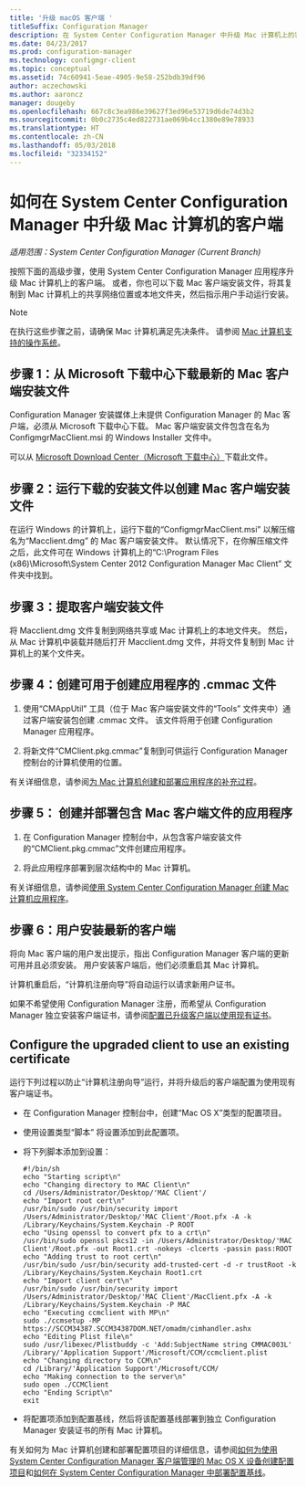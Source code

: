```yaml
---
title: '升级 macOS 客户端 '
titleSuffix: Configuration Manager
description: 在 System Center Configuration Manager 中升级 Mac 计算机上的客户端。
ms.date: 04/23/2017
ms.prod: configuration-manager
ms.technology: configmgr-client
ms.topic: conceptual
ms.assetid: 74c60941-5eae-4905-9e58-252bdb39df96
author: aczechowski
ms.author: aaroncz
manager: dougeby
ms.openlocfilehash: 667c8c3ea986e39627f3ed96e53719d6de74d3b2
ms.sourcegitcommit: 0b0c2735c4ed822731ae069b4cc1380e89e78933
ms.translationtype: HT
ms.contentlocale: zh-CN
ms.lasthandoff: 05/03/2018
ms.locfileid: "32334152"
---
```

# <a name="how-to-upgrade-clients-on-mac-computers-in-system-center-configuration-manager"></a>如何在 System Center Configuration Manager 中升级 Mac 计算机的客户端

*适用范围：System Center Configuration Manager (Current Branch)*

按照下面的高级步骤，使用 System Center Configuration Manager 应用程序升级 Mac 计算机上的客户端。 或者，你也可以下载 Mac 客户端安装文件，将其复制到 Mac 计算机上的共享网络位置或本地文件夹，然后指示用户手动运行安装。  

> [!NOTE]  
>  在执行这些步骤之前，请确保 Mac 计算机满足先决条件。 请参阅 [Mac 计算机支持的操作系统](../../../plan-design/configs/supported-operating-systems-for-clients-and-devices.md#mac-computers)。  

## <a name="step-1-download-the-latest-mac-client-installation-file-from-the-microsoft-download-center"></a>步骤 1：从 Microsoft 下载中心下载最新的 Mac 客户端安装文件  
 Configuration Manager 安装媒体上未提供 Configuration Manager 的 Mac 客户端，必须从 Microsoft 下载中心下载。 Mac 客户端安装文件包含在名为 ConfigmgrMacClient.msi 的 Windows Installer 文件中。  

 可以从 [Microsoft Download Center（Microsoft 下载中心）](http://go.microsoft.com/fwlink/p/?LinkId=525184)下载此文件。  

## <a name="step-2-run-the-downloaded-installation-file-to-create-the-mac-client-installation-file"></a>步骤 2：运行下载的安装文件以创建 Mac 客户端安装文件  
 在运行 Windows 的计算机上，运行下载的“ConfigmgrMacClient.msi”  以解压缩名为“Macclient.dmg” 的 Mac 客户端安装文件。 默认情况下，在你解压缩文件之后，此文件可在 Windows 计算机上的“C:\Program Files (x86)\Microsoft\System Center 2012 Configuration Manager Mac Client”  文件夹中找到。  

## <a name="step-3-extract-the-client-installation-files"></a>步骤 3：提取客户端安装文件  
 将 Macclient.dmg 文件复制到网络共享或 Mac 计算机上的本地文件夹。 然后，从 Mac 计算机中装载并随后打开 Macclient.dmg 文件，并将文件复制到 Mac 计算机上的某个文件夹。  

## <a name="step-4-create-a-cmmac-file-that-can-be-used-to-create-an-application"></a>步骤 4：创建可用于创建应用程序的 .cmmac 文件  

1.  使用“CMAppUtil”  工具（位于 Mac 客户端安装文件的“Tools”  文件夹中）通过客户端安装包创建 .cmmac 文件。 该文件将用于创建 Configuration Manager 应用程序。  

2.  将新文件“CMClient.pkg.cmmac”复制到可供运行 Configuration Manager 控制台的计算机使用的位置。  

 有关详细信息，请参阅[为 Mac 计算机创建和部署应用程序的补充过程](/sccm/apps/get-started/creating-mac-computer-applications#supplemental-procedures-to-create-and-deploy-applications-for-mac-computers)。  

## <a name="step-5-create-and-deploy-an-application-containing-the-mac-client-files"></a>**步骤 5：** 创建并部署包含 Mac 客户端文件的应用程序  

1.  在 Configuration Manager 控制台中，从包含客户端安装文件的“CMClient.pkg.cmmac”文件创建应用程序。  

2.  将此应用程序部署到层次结构中的 Mac 计算机。  

 有关详细信息，请参阅[使用 System Center Configuration Manager 创建 Mac 计算机应用程序](../../../../apps/get-started/creating-mac-computer-applications.md)。  

## <a name="step-6-users-install-the-latest-client"></a>步骤 6：用户安装最新的客户端  
 将向 Mac 客户端的用户发出提示，指出 Configuration Manager 客户端的更新可用并且必须安装。 用户安装客户端后，他们必须重启其 Mac 计算机。  

 计算机重启后，“计算机注册向导”将自动运行以请求新用户证书。  

 如果不希望使用 Configuration Manager 注册，而希望从 Configuration Manager 独立安装客户端证书，请参阅[配置已升级客户端以使用现有证书](#BKMK_UpgradingClient_MachineEnrollment)。  

##  <a name="BKMK_UpgradingClient_MachineEnrollment"></a> Configure the upgraded client to use an existing certificate  
 运行下列过程以防止“计算机注册向导”运行，并将升级后的客户端配置为使用现有客户端证书。  

-   在 Configuration Manager 控制台中，创建“Mac OS X”类型的配置项目。  

-   使用设置类型“脚本” 将设置添加到此配置项。  

-   将下列脚本添加到设置：  

    ```  
    #!/bin/sh  
    echo "Starting script\n"  
    echo "Changing directory to MAC Client\n"  
    cd /Users/Administrator/Desktop/'MAC Client'/  
    echo "Import root cert\n"  
    /usr/bin/sudo /usr/bin/security import /Users/Administrator/Desktop/'MAC Client'/Root.pfx -A -k /Library/Keychains/System.Keychain -P ROOT  
    echo "Using openssl to convert pfx to a crt\n"  
    /usr/bin/sudo openssl pkcs12 -in /Users/Administrator/Desktop/'MAC Client'/Root.pfx -out Root1.crt -nokeys -clcerts -passin pass:ROOT  
    echo "Adding trust to root cert\n"  
    /usr/bin/sudo /usr/bin/security add-trusted-cert -d -r trustRoot -k /Library/Keychains/System.Keychain Root1.crt  
    echo "Import client cert\n"  
    /usr/bin/sudo /usr/bin/security import /Users/Administrator/Desktop/'MAC Client'/MacClient.pfx -A -k /Library/Keychains/System.Keychain -P MAC  
    echo "Executing ccmclient with MP\n"  
    sudo ./ccmsetup -MP https://SCCM34387.SCCM34387DOM.NET/omadm/cimhandler.ashx  
    echo "Editing Plist file\n"  
    sudo /usr/libexec/Plistbuddy -c 'Add:SubjectName string CMMAC003L' /Library/'Application Support'/Microsoft/CCM/ccmclient.plist  
    echo "Changing directory to CCM\n"  
    cd /Library/'Application Support'/Microsoft/CCM/  
    echo "Making connection to the server\n"  
    sudo open ./CCMClient  
    echo "Ending Script\n"  
    exit  

    ```  

-   将配置项添加到配置基线，然后将该配置基线部署到独立 Configuration Manager 安装证书的所有 Mac 计算机。  

 有关如何为 Mac 计算机创建和部署配置项目的详细信息，请参阅[如何为使用 System Center Configuration Manager 客户端管理的 Mac OS X 设备创建配置项目](../../../../compliance/deploy-use/create-configuration-items-for-mac-os-x-devices-managed-with-the-client.md)和[如何在 System Center Configuration Manager 中部署配置基线](../../../../compliance/deploy-use/deploy-configuration-baselines.md)。  
